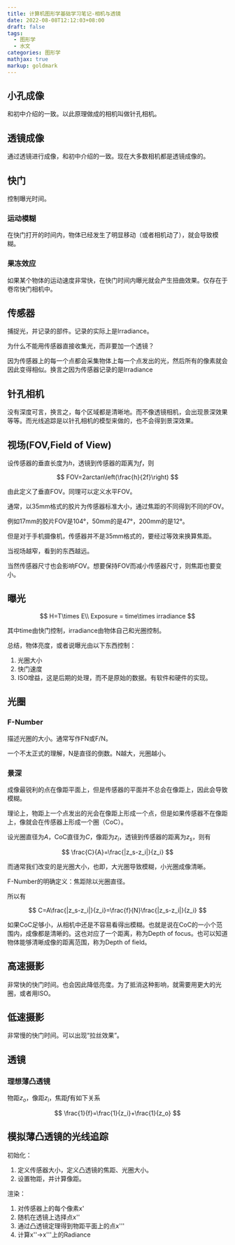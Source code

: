 ```yaml
---
title: 计算机图形学基础学习笔记-相机与透镜
date: 2022-08-08T12:12:03+08:00
draft: false
tags:
  - 图形学
  - 水文
categories: 图形学
mathjax: true
markup: goldmark
---
```


## 小孔成像

和初中介绍的一致。以此原理做成的相机叫做针孔相机。

## 透镜成像

通过透镜进行成像，和初中介绍的一致。现在大多数相机都是透镜成像的。

## 快门

控制曝光时间。

### 运动模糊

在快门打开的时间内，物体已经发生了明显移动（或者相机动了），就会导致模糊。

### 果冻效应

如果某个物体的运动速度非常快，在快门时间内曝光就会产生扭曲效果。仅存在于卷帘快门相机中。

## 传感器

捕捉光，并记录的部件。记录的实际上是Irradiance。

为什么不能用传感器直接收集光，而非要加一个透镜？

因为传感器上的每一个点都会采集物体上每一个点发出的光，然后所有的像素就会因此变得相似。换言之因为传感器记录的是Irradiance

## 针孔相机

没有深度可言，换言之，每个区域都是清晰地。而不像透镜相机，会出现景深效果等等。而光线追踪是以针孔相机的模型来做的，也不会得到景深效果。

## 视场(FOV,Field of View)

设传感器的垂直长度为$h$，透镜到传感器的距离为$f$，则

$$
FOV=2arctan\left(\frac{h}{2f}\right)
$$

由此定义了垂直FOV。同理可以定义水平FOV。

通常，以35mm格式的胶片为传感器标准大小，通过焦距的不同得到不同的FOV。

例如17mm的胶片FOV是104°，50mm的是47°，200mm的是12°。

但是对于手机摄像机，传感器并不是35mm格式的，要经过等效来换算焦距。

当视场越窄，看到的东西越远。

当然传感器尺寸也会影响FOV。想要保持FOV而减小传感器尺寸，则焦距也要变小。

## 曝光

$$
H=T\times E\\
Exposure = time\times irradiance
$$

其中time由快门控制，irradiance由物体自己和光圈控制。

总结，物体亮度，或者说曝光由以下东西控制：

1. 光圈大小
2. 快门速度
3. ISO增益，这是后期的处理，而不是原始的数据。有软件和硬件的实现。

## 光圈

### F-Number

描述光圈的大小。通常写作FN或F/N。

一个不太正式的理解，N是直径的倒数。N越大，光圈越小。

### 景深

成像最锐利的点在像距平面上，但是传感器的平面并不总会在像距上，因此会导致模糊。

理论上，物距上一个点发出的光会在像距上形成一个点，但是如果传感器不在像距上，像就会在传感器上形成一个圈（CoC）。

设光圈直径为$A$，CoC直径为$C$，像距为$z_i$，透镜到传感器的距离为$z_s$，则有

$$
\frac{C}{A}=\frac{|z_s-z_i|}{z_i}
$$

而通常我们改变的是光圈大小，也即，大光圈导致模糊，小光圈成像清晰。

F-Number的明确定义：焦距除以光圈直径。

所以有

$$
C=A\frac{|z_s-z_i|}{z_i}=\frac{f}{N}\frac{|z_s-z_i|}{z_i}
$$

如果CoC足够小，从相机中还是不容易看得出模糊。也就是说在CoC的一小个范围内，成像都是清晰的。这也对应了一个距离，称为Depth of focus。也可以知道物体能够清晰成像的距离范围，称为Depth of field。

## 高速摄影

非常快的快门时间。也会因此降低亮度。为了抵消这种影响，就需要用更大的光圈，或者用ISO。

## 低速摄影

非常慢的快门时间。可以出现“拉丝效果”。

## 透镜

### 理想薄凸透镜

物距$z_o$，像距$z_i$，焦距$f$有如下关系

$$
\frac{1}{f}=\frac{1}{z_i}+\frac{1}{z_o}
$$

## 模拟薄凸透镜的光线追踪

初始化：

1. 定义传感器大小，定义凸透镜的焦距、光圈大小。
2. 设置物距，并计算像距。

渲染：

1. 对传感器上的每个像素x'
2. 随机在透镜上选择点x''
3. 通过凸透镜定理得到物距平面上的点x'''
4. 计算x''->x'''上的Radiance
